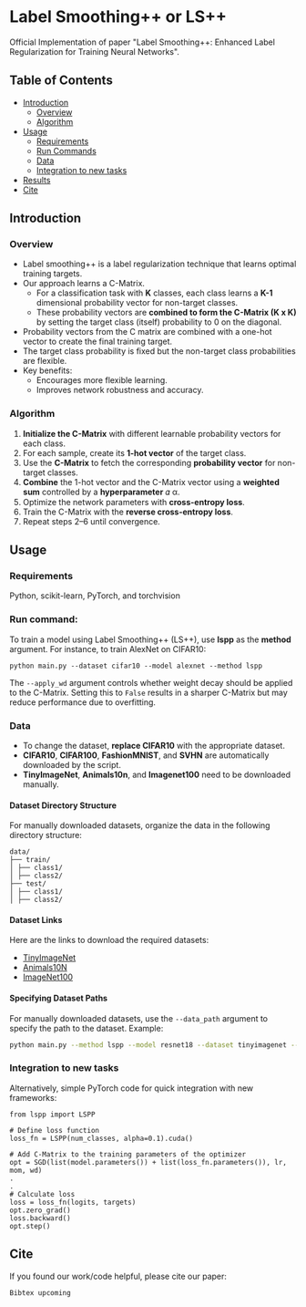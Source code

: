 # Label Smoothing++ or LS++
Official Implementation of paper "Label Smoothing++: Enhanced Label Regularization for Training Neural Networks". <br>

## Table of Contents
- [Introduction](#introduction)
  - [Overview](#overview)
  - [Algorithm](#algorithm)
- [Usage](#usage)
  - [Requirements](#requirements)
  - [Run Commands](#run-commands)
  - [Data](#data)
  - [Integration to new tasks](#integration-to-new-tasks)
- [Results](#results)
- [Cite](#cite)

## Introduction
### Overview
- Label smoothing++ is a label regularization technique that learns optimal training targets.
- Our approach learns a C-Matrix.
	- For a classification task with **K** classes, each class learns a **K-1** dimensional probability vector for non-target classes.
	- These probability vectors are **combined to form the C-Matrix (K x K)** by setting the target class (itself) probability to 0 on the diagonal.
- Probability vectors from the C matrix are combined with a one-hot vector to create the final training target.
- The target class probability is fixed but the non-target class probabilities are flexible.
- Key benefits:
    - Encourages more flexible learning.
    - Improves network robustness and accuracy.

### Algorithm
1. **Initialize the C-Matrix** with different learnable probability vectors for each class.
2. For each sample, create its **1-hot vector** of the target class.
3. Use the **C-Matrix** to fetch the corresponding **probability vector** for non-target classes.
4. **Combine** the 1-hot vector and the C-Matrix vector using a **weighted sum** controlled by a **hyperparameter** 𝛼 α.
5. Optimize the network parameters with **cross-entropy loss**.
6. Train the C-Matrix with the **reverse cross-entropy loss**.
7. Repeat steps 2–6 until convergence.

## Usage
### Requirements
Python, scikit-learn, PyTorch, and torchvision
 
### Run command:
To train a model using Label Smoothing++ (LS++), use **lspp** as the **method** argument. For instance, to train AlexNet on CIFAR10:
```
python main.py --dataset cifar10 --model alexnet --method lspp
```

The `--apply_wd` argument controls whether weight decay should be applied to the C-Matrix. Setting this to `False` results in a sharper C-Matrix but may reduce performance due to overfitting.

### Data
- To change the dataset, **replace CIFAR10** with the appropriate dataset. <br>
- **CIFAR10**, **CIFAR100**, **FashionMNIST**, and **SVHN** are automatically downloaded by the script.
- **TinyImageNet**, **Animals10n**, and **Imagenet100** need to be downloaded manually.
#### Dataset Directory Structure
For manually downloaded datasets, organize the data in the following directory structure:
```
data/
├── train/
│ ├── class1/
│ ├── class2/
├── test/
│ ├── class1/
│ ├── class2/
```
#### Dataset Links
Here are the links to download the required datasets:
- [TinyImageNet](http://cs231n.stanford.edu/tiny-imagenet-200.zip)  
- [Animals10N](https://dm.kaist.ac.kr/datasets/animal-10n/)  
- [ImageNet100](https://www.kaggle.com/datasets/ambityga/imagenet100)  

#### Specifying Dataset Paths
For manually downloaded datasets, use the `--data_path` argument to specify the path to the dataset. Example:
```bash
python main.py --method lspp --model resnet18 --dataset tinyimagenet --data_path /path/to/data
```

### Integration to new tasks
Alternatively, simple PyTorch code for quick integration with new frameworks:
```
from lspp import LSPP

# Define loss function
loss_fn = LSPP(num_classes, alpha=0.1).cuda()

# Add C-Matrix to the training parameters of the optimizer
opt = SGD(list(model.parameters()) + list(loss_fn.parameters()), lr, mom, wd)
.
.
# Calculate loss
loss = loss_fn(logits, targets)
opt.zero_grad()
loss.backward()
opt.step()
```

## Cite
If you found our work/code helpful, please cite our paper:
```
Bibtex upcoming
```
